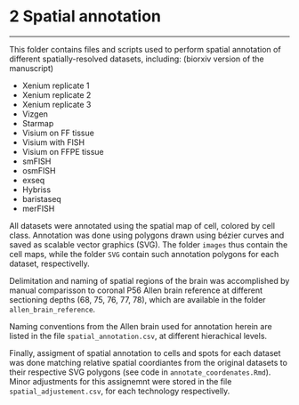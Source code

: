 
# 2 Spatial annotation

***

This folder contains files and scripts used to perform spatial annotation of
different spatially-resolved datasets, including: (biorxiv version of the manuscript)
- Xenium replicate 1
- Xenium replicate 2
- Xenium replicate 3
- Vizgen
- Starmap
- Visium on FF tissue
- Visium with FISH
- Visium on FFPE tissue
- smFISH
- osmFISH
- exseq
- Hybriss
- baristaseq
- merFISH

All datasets were annotated using the spatial map of cell, colored by cell class. Annotation was done using polygons drawn using bézier curves and saved as scalable vector graphics (SVG). The folder `images` thus contain the cell maps, while the folder `SVG` contain such annotation polygons for each dataset, respectivelly.

Delimitation and naming of spatial regions of the brain was accomplished by manual comparisson to coronal P56 Allen brain reference at different sectioning depths (68, 75, 76, 77, 78), which are available in the folder `allen_brain_reference`.

Naming conventions from the Allen brain used for annotation herein are listed in the file `spatial_annotation.csv`, at different hierachical levels.

Finally, assigment of spatial annotation to cells and spots for each dataset was done matching relative spatial coordiantes from the original datasets to their respective SVG polygons (see code in `annotate_coordenates.Rmd`). Minor adjustments for this assignemnt were stored in the file `spatial_adjustement.csv`, for each technology respectivelly. 


